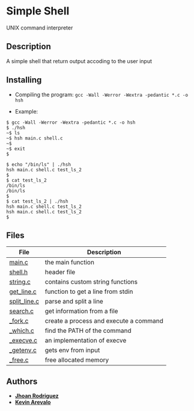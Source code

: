 # Simple Shell

UNIX command interpreter

## Description

A simple shell that return output accoding to the user input

## Installing

* Compiling the program: `gcc -Wall -Werror -Wextra -pedantic *.c -o hsh`

* Example:
```
$ gcc -Wall -Werror -Wextra -pedantic *.c -o hsh
$ ./hsh
~$ ls
~$ hsh main.c shell.c
~$
~$ exit
$
```
```
$ echo "/bin/ls" | ./hsh
hsh main.c shell.c test_ls_2
$
$ cat test_ls_2
/bin/ls
/bin/ls
$
$ cat test_ls_2 | ./hsh
hsh main.c shell.c test_ls_2
hsh main.c shell.c test_ls_2
$
```
## Files

|   **File**   |   **Description**   |
| -------------- | --------------------- |
| [main.c](./main.c) | the main function |
| [shell.h](./shell.h) | header file |
| [string.c](./string.c) | contains custom string functions |
| [get_line.c](./get_line.c) |function to get a line from stdin |
| [split_line.c](./split_line.c) | parse and split a line |
| [search.c](./search.c) | get information from a file |
| [_fork.c](./_fork.c) | create a process and execute a command |
| [_which.c](./_which.c) | find the PATH of the command |
| [_execve.c](./_execve.c) | an implementation of execve |
| [_getenv.c](./_getenv.c) | gets env from input |
| [_free.c](./_free.c) | free allocated memory |

## Authors

* [**Jhoan Rodriguez**](https://github.com/JhoanRodriguez)
* [**Kevin Arevalo**](https://github.com/Kev0417)
